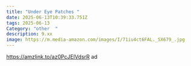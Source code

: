 ```yaml
---
title: "Under Eye Patches "
date: 2025-06-13T10:39:33.751Z
tags: 2025-06-13
Category: "other  "
description: 9.xx
image: https://m.media-amazon.com/images/I/71iu4ct6FAL._SX679_.jpg
---
```

https://amzlink.to/az0PcJElVdsrR   ad
